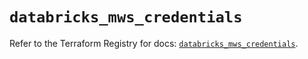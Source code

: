 # `databricks_mws_credentials`

Refer to the Terraform Registry for docs: [`databricks_mws_credentials`](https://registry.terraform.io/providers/databricks/databricks/1.48.0/docs/resources/mws_credentials).
